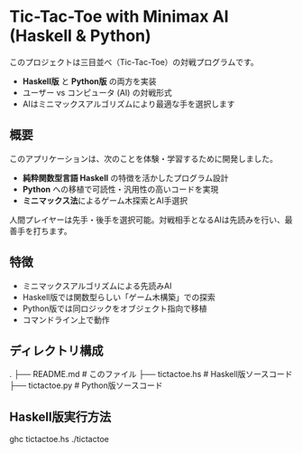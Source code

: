 # Tic-Tac-Toe with Minimax AI (Haskell & Python)

このプロジェクトは三目並べ（Tic-Tac-Toe）の対戦プログラムです。

- **Haskell版** と **Python版** の両方を実装
- ユーザー vs コンピュータ (AI) の対戦形式
- AIはミニマックスアルゴリズムにより最適な手を選択します


## 概要

このアプリケーションは、次のことを体験・学習するために開発しました。

- **純粋関数型言語 Haskell** の特徴を活かしたプログラム設計
- **Python** への移植で可読性・汎用性の高いコードを実現
- **ミニマックス法**によるゲーム木探索とAI手選択

人間プレイヤーは先手・後手を選択可能。対戦相手となるAIは先読みを行い、最善手を打ちます。


## 特徴

- ミニマックスアルゴリズムによる先読みAI
- Haskell版では関数型らしい「ゲーム木構築」での探索
- Python版では同ロジックをオブジェクト指向で移植
- コマンドライン上で動作

## ディレクトリ構成
.
├── README.md         # このファイル
├── tictactoe.hs      # Haskell版ソースコード
├── tictactoe.py      # Python版ソースコード

## Haskell版実行方法
ghc tictactoe.hs
./tictactoe
